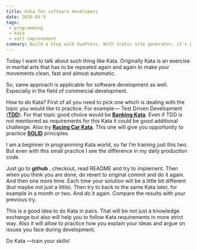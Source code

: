 ```yaml
---
title: Kata for software developers
date: 2016-05-5
tags: 
 - programming
 - kata
 - self-improvement
summary: Build a blog with VuePress. With static site generator, it's pretty easy to build your own blog. If you're familiar with Vue, VuePress could be a good choice. Even though you've never used vue before, you can still use the out-of-box theme.
---
```


Today I want to talk about such thing like Kata. Originally Kata is an exercise in martial arts that has to be repeated again and again to make your movements clean, fast and almost automatic.

So, same approach is applicable for software development as well. Especially in the field of commercial development.

How to do Kata? First of all you need to pick one which is dealing with the topic you would like to practice. For example — Test Driven Development ([**TDD**](https://en.wikipedia.org/wiki/Test-driven_development)). For that topic good choice would be [**Banking Kata**](https://github.com/sandromancuso/Bank-kata). Even if TDD is not mentioned as requirements for this Kata it could be good additional challenge. Also try [**Racing Car Kata**](https://github.com/emilybache/Racing-Car-Katas). This one will give you opportunity to practice [**SOLID**](https://en.wikipedia.org/wiki/SOLID_(object-oriented_design)) principles.

I am a beginner in programming Kata world, so far I’m training just this two. But even with this small practice I see the difference in my daily production code.

Just go to **github** , checkout, read README and try to implement. Then when you think you are done, do revert to original commit and do it again. And then one more time. Each time your solution will be a little bit different (but maybe not just a little). Then try to back to the same Kata later, for example in a month or two. And do it again. Compare the results with your previous&nbsp;try.

This is a good idea to do Kata in pairs. That will be not just a knowledge exchange but also will help you to follow Kata requirements in more strict way. Also it will allow to practice how you explain your ideas and argue on issues you face during development.

Do Kata —train your&nbsp;skills!